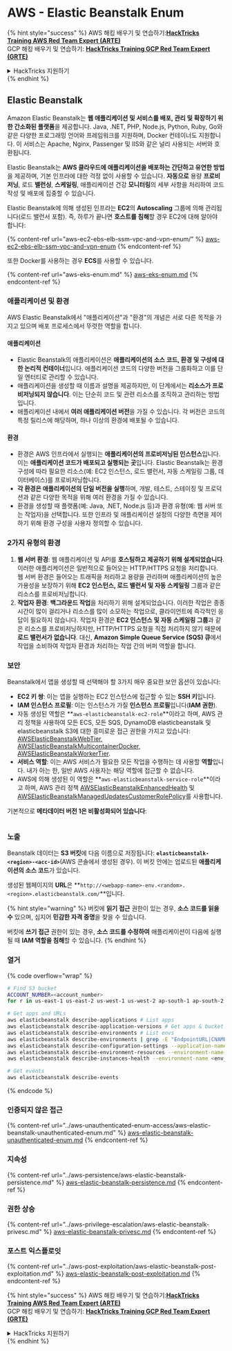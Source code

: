 # AWS - Elastic Beanstalk Enum

{% hint style="success" %}
AWS 해킹 배우기 및 연습하기:<img src="../../../.gitbook/assets/image (1).png" alt="" data-size="line">[**HackTricks Training AWS Red Team Expert (ARTE)**](https://training.hacktricks.xyz/courses/arte)<img src="../../../.gitbook/assets/image (1).png" alt="" data-size="line">\
GCP 해킹 배우기 및 연습하기: <img src="../../../.gitbook/assets/image (2).png" alt="" data-size="line">[**HackTricks Training GCP Red Team Expert (GRTE)**<img src="../../../.gitbook/assets/image (2).png" alt="" data-size="line">](https://training.hacktricks.xyz/courses/grte)

<details>

<summary>HackTricks 지원하기</summary>

* [**구독 계획**](https://github.com/sponsors/carlospolop) 확인하기!
* **💬 [**Discord 그룹**](https://discord.gg/hRep4RUj7f) 또는 [**텔레그램 그룹**](https://t.me/peass)에 참여하거나 **Twitter** 🐦 [**@hacktricks\_live**](https://twitter.com/hacktricks\_live)**를 팔로우하세요.**
* **HackTricks** 및 [**HackTricks Cloud**](https://github.com/carlospolop/hacktricks-cloud) 깃허브 리포지토리에 PR을 제출하여 해킹 팁을 공유하세요.

</details>
{% endhint %}

## Elastic Beanstalk

Amazon Elastic Beanstalk는 **웹 애플리케이션 및 서비스를 배포, 관리 및 확장하기 위한 간소화된 플랫폼**을 제공합니다. Java, .NET, PHP, Node.js, Python, Ruby, Go와 같은 다양한 프로그래밍 언어와 프레임워크를 지원하며, Docker 컨테이너도 지원합니다. 이 서비스는 Apache, Nginx, Passenger 및 IIS와 같은 널리 사용되는 서버와 호환됩니다.

Elastic Beanstalk는 **AWS 클라우드에 애플리케이션을 배포하는 간단하고 유연한 방법**을 제공하며, 기본 인프라에 대한 걱정 없이 사용할 수 있습니다. **자동으로** 용량 **프로비저닝**, 로드 **밸런싱**, **스케일링**, 애플리케이션 건강 **모니터링**의 세부 사항을 처리하여 코드 작성 및 배포에 집중할 수 있습니다.

Elastic Beanstalk에 의해 생성된 인프라는 **EC2**의 **Autoscaling** 그룹에 의해 관리됩니다(로드 밸런서 포함). 즉, 하루가 끝나면 **호스트를 침해**할 경우 EC2에 대해 알아야 합니다:

{% content-ref url="aws-ec2-ebs-elb-ssm-vpc-and-vpn-enum/" %}
[aws-ec2-ebs-elb-ssm-vpc-and-vpn-enum](aws-ec2-ebs-elb-ssm-vpc-and-vpn-enum/)
{% endcontent-ref %}

또한 Docker를 사용하는 경우 **ECS**를 사용할 수 있습니다.

{% content-ref url="aws-eks-enum.md" %}
[aws-eks-enum.md](aws-eks-enum.md)
{% endcontent-ref %}

### 애플리케이션 및 환경

AWS Elastic Beanstalk에서 "애플리케이션"과 "환경"의 개념은 서로 다른 목적을 가지고 있으며 배포 프로세스에서 뚜렷한 역할을 합니다.

#### 애플리케이션

* Elastic Beanstalk의 애플리케이션은 **애플리케이션의 소스 코드, 환경 및 구성에 대한 논리적 컨테이너**입니다. 애플리케이션 코드의 다양한 버전을 그룹화하고 이를 단일 엔터티로 관리할 수 있습니다.
* 애플리케이션을 생성할 때 이름과 설명을 제공하지만, 이 단계에서는 **리소스가 프로비저닝되지 않습니다**. 이는 단순히 코드 및 관련 리소스를 조직하고 관리하는 방법입니다.
* 애플리케이션 내에서 **여러 애플리케이션 버전**을 가질 수 있습니다. 각 버전은 코드의 특정 릴리스에 해당하며, 하나 이상의 환경에 배포될 수 있습니다.

#### 환경

* 환경은 AWS 인프라에서 실행되는 **애플리케이션의 프로비저닝된 인스턴스**입니다. 이는 **애플리케이션 코드가 배포되고 실행되는 곳**입니다. Elastic Beanstalk는 환경 구성에 따라 필요한 리소스(예: EC2 인스턴스, 로드 밸런서, 자동 스케일링 그룹, 데이터베이스)를 프로비저닝합니다.
* **각 환경은 애플리케이션의 단일 버전을 실행**하며, 개발, 테스트, 스테이징 및 프로덕션과 같은 다양한 목적을 위해 여러 환경을 가질 수 있습니다.
* 환경을 생성할 때 플랫폼(예: Java, .NET, Node.js 등)과 환경 유형(예: 웹 서버 또는 작업자)을 선택합니다. 또한 인프라 및 애플리케이션 설정의 다양한 측면을 제어하기 위해 환경 구성을 사용자 정의할 수 있습니다.

### 2가지 유형의 환경

1. **웹 서버 환경**: 웹 애플리케이션 및 API를 **호스팅하고 제공하기 위해 설계되었습니다**. 이러한 애플리케이션은 일반적으로 들어오는 HTTP/HTTPS 요청을 처리합니다. 웹 서버 환경은 들어오는 트래픽을 처리하고 용량을 관리하며 애플리케이션의 높은 가용성을 보장하기 위해 **EC2 인스턴스, 로드 밸런서 및 자동 스케일링** 그룹과 같은 리소스를 프로비저닝합니다.
2. **작업자 환경**: **백그라운드 작업**을 처리하기 위해 설계되었습니다. 이러한 작업은 종종 시간이 많이 걸리거나 리소스를 많이 소모하는 작업으로, 클라이언트에 즉각적인 응답이 필요하지 않습니다. 작업자 환경은 **EC2 인스턴스 및 자동 스케일링 그룹**과 같은 리소스를 프로비저닝하지만, HTTP/HTTPS 요청을 직접 처리하지 않기 때문에 **로드 밸런서가 없습니다**. 대신, **Amazon Simple Queue Service (SQS) 큐**에서 작업을 소비하여 작업자 환경과 처리하는 작업 간의 버퍼 역할을 합니다.

### 보안

Beanstalk에서 앱을 생성할 때 선택해야 할 3가지 매우 중요한 보안 옵션이 있습니다:

* **EC2 키 쌍**: 이는 앱을 실행하는 EC2 인스턴스에 접근할 수 있는 **SSH 키**입니다.
* **IAM 인스턴스 프로필**: 이는 인스턴스가 가질 **인스턴스 프로필**입니다(**IAM 권한**).
* 자동 생성된 역할은 **`aws-elasticbeanstalk-ec2-role`**이라고 하며, AWS 관리 정책을 사용하여 모든 ECS, 모든 SQS, DynamoDB elasticbeanstalk 및 elasticbeanstalk S3에 대한 흥미로운 접근 권한을 가지고 있습니다: [AWSElasticBeanstalkWebTier](https://us-east-1.console.aws.amazon.com/iam/home#/policies/arn:aws:iam::aws:policy/AWSElasticBeanstalkWebTier), [AWSElasticBeanstalkMulticontainerDocker](https://us-east-1.console.aws.amazon.com/iam/home#/policies/arn:aws:iam::aws:policy/AWSElasticBeanstalkMulticontainerDocker), [AWSElasticBeanstalkWorkerTier](https://us-east-1.console.aws.amazon.com/iam/home#/policies/arn:aws:iam::aws:policy/AWSElasticBeanstalkWorkerTier).
* **서비스 역할**: 이는 AWS 서비스가 필요한 모든 작업을 수행하는 데 사용할 **역할**입니다. 내가 아는 한, 일반 AWS 사용자는 해당 역할에 접근할 수 없습니다.
* AWS에 의해 생성된 이 역할은 **`aws-elasticbeanstalk-service-role`**이라고 하며, AWS 관리 정책 [AWSElasticBeanstalkEnhancedHealth](https://us-east-1.console.aws.amazon.com/iam/home#/policies/arn:aws:iam::aws:policy/service-role/AWSElasticBeanstalkEnhancedHealth) 및 [AWSElasticBeanstalkManagedUpdatesCustomerRolePolicy](https://us-east-1.console.aws.amazon.com/iamv2/home?region=us-east-1#/roles/details/aws-elasticbeanstalk-service-role?section=permissions)를 사용합니다.

기본적으로 **메타데이터 버전 1은 비활성화되어 있습니다**:

<figure><img src="../../../.gitbook/assets/image (103).png" alt=""><figcaption></figcaption></figure>

### 노출

Beanstalk 데이터는 **S3 버킷**에 다음 이름으로 저장됩니다: **`elasticbeanstalk-<region>-<acc-id>`**(AWS 콘솔에서 생성된 경우). 이 버킷 안에는 업로드된 **애플리케이션의 소스 코드**가 있습니다.

생성된 웹페이지의 **URL**은 **`http://<webapp-name>-env.<random>.<region>.elasticbeanstalk.com/`**입니다.

{% hint style="warning" %}
버킷에 **읽기 접근** 권한이 있는 경우, **소스 코드를 읽을 수** 있으며, 심지어 **민감한 자격 증명**을 찾을 수 있습니다.

버킷에 **쓰기 접근** 권한이 있는 경우, **소스 코드를 수정하여** 애플리케이션이 다음에 실행될 때 **IAM 역할을 침해**할 수 있습니다.
{% endhint %}

### 열거

{% code overflow="wrap" %}
```bash
# Find S3 bucket
ACCOUNT_NUMBER=<account_number>
for r in us-east-1 us-east-2 us-west-1 us-west-2 ap-south-1 ap-south-2 ap-northeast-1 ap-northeast-2 ap-northeast-3 ap-southeast-1 ap-southeast-2 ap-southeast-3 ca-central-1 eu-central-1 eu-central-2 eu-west-1 eu-west-2 eu-west-3 eu-north-1 sa-east-1 af-south-1 ap-east-1 eu-south-1 eu-south-2 me-south-1 me-central-1; do aws s3 ls elasticbeanstalk-$r-$ACCOUNT_NUMBER 2>/dev/null && echo "Found in: elasticbeanstalk-$r-$ACCOUNT_NUMBER"; done

# Get apps and URLs
aws elasticbeanstalk describe-applications # List apps
aws elasticbeanstalk describe-application-versions # Get apps & bucket name with source code
aws elasticbeanstalk describe-environments # List envs
aws elasticbeanstalk describe-environments | grep -E "EndpointURL|CNAME"
aws elasticbeanstalk describe-configuration-settings --application-name <app_name> --environment-name <env_name>
aws elasticbeanstalk describe-environment-resources --environment-name <env_name> # Get env info such as SQS used queues
aws elasticbeanstalk describe-instances-health --environment-name <env_name> # Get the instances of an environment

# Get events
aws elasticbeanstalk describe-events
```
{% endcode %}

### 인증되지 않은 접근

{% content-ref url="../aws-unauthenticated-enum-access/aws-elastic-beanstalk-unauthenticated-enum.md" %}
[aws-elastic-beanstalk-unauthenticated-enum.md](../aws-unauthenticated-enum-access/aws-elastic-beanstalk-unauthenticated-enum.md)
{% endcontent-ref %}

### 지속성

{% content-ref url="../aws-persistence/aws-elastic-beanstalk-persistence.md" %}
[aws-elastic-beanstalk-persistence.md](../aws-persistence/aws-elastic-beanstalk-persistence.md)
{% endcontent-ref %}

### 권한 상승

{% content-ref url="../aws-privilege-escalation/aws-elastic-beanstalk-privesc.md" %}
[aws-elastic-beanstalk-privesc.md](../aws-privilege-escalation/aws-elastic-beanstalk-privesc.md)
{% endcontent-ref %}

### 포스트 익스플로잇

{% content-ref url="../aws-post-exploitation/aws-elastic-beanstalk-post-exploitation.md" %}
[aws-elastic-beanstalk-post-exploitation.md](../aws-post-exploitation/aws-elastic-beanstalk-post-exploitation.md)
{% endcontent-ref %}

{% hint style="success" %}
AWS 해킹 배우기 및 연습하기:<img src="../../../.gitbook/assets/image (1).png" alt="" data-size="line">[**HackTricks Training AWS Red Team Expert (ARTE)**](https://training.hacktricks.xyz/courses/arte)<img src="../../../.gitbook/assets/image (1).png" alt="" data-size="line">\
GCP 해킹 배우기 및 연습하기: <img src="../../../.gitbook/assets/image (2).png" alt="" data-size="line">[**HackTricks Training GCP Red Team Expert (GRTE)**<img src="../../../.gitbook/assets/image (2).png" alt="" data-size="line">](https://training.hacktricks.xyz/courses/grte)

<details>

<summary>HackTricks 지원하기</summary>

* [**구독 계획**](https://github.com/sponsors/carlospolop) 확인하기!
* **💬 [**Discord 그룹**](https://discord.gg/hRep4RUj7f) 또는 [**텔레그램 그룹**](https://t.me/peass)에 참여하거나 **Twitter** 🐦 [**@hacktricks\_live**](https://twitter.com/hacktricks\_live)**를 팔로우하세요.**
* **[**HackTricks**](https://github.com/carlospolop/hacktricks) 및 [**HackTricks Cloud**](https://github.com/carlospolop/hacktricks-cloud) 깃허브 리포에 PR을 제출하여 해킹 팁을 공유하세요.**

</details>
{% endhint %}
